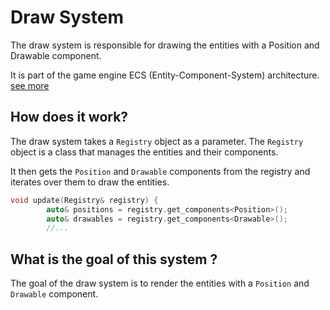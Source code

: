 # Draw System

The draw system is responsible for drawing the entities with a Position and Drawable component.

It is part of the game engine ECS (Entity-Component-System) architecture. [see more](global_systems_doc.md)

## How does it work?

The draw system takes a `Registry` object as a parameter. The `Registry` object is a class that manages the entities and their components.

It then gets the `Position` and `Drawable` components from the registry and iterates over them to draw the entities.

```cpp
void update(Registry& registry) {
        auto& positions = registry.get_components<Position>();
        auto& drawables = registry.get_components<Drawable>();
        //...
```

## What is the goal of this system ?

The goal of the draw system is to render the entities with a `Position` and `Drawable` component.